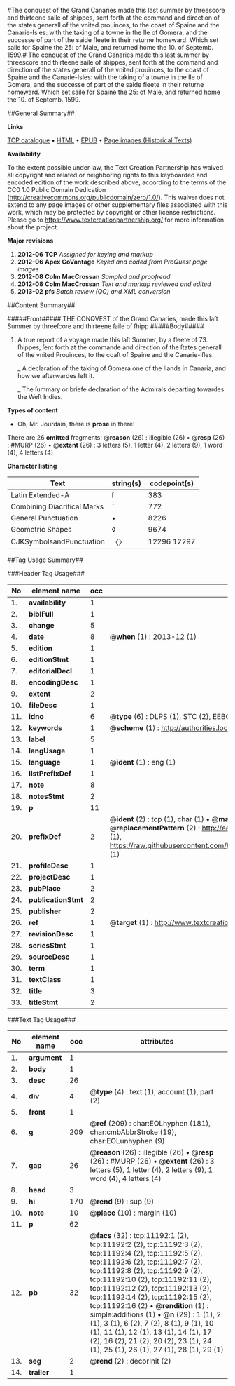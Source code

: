 #The conquest of the Grand Canaries made this last summer by threescore and thirteene saile of shippes, sent forth at the command and direction of the states generall of the vnited prouinces, to the coast of Spaine and the Canarie-Isles: with the taking of a towne in the Ile of Gomera, and the successe of part of the saide fleete in their returne homeward. Which set saile for Spaine the 25: of Maie, and returned home the 10. of Septemb. 1599.#
The conquest of the Grand Canaries made this last summer by threescore and thirteene saile of shippes, sent forth at the command and direction of the states generall of the vnited prouinces, to the coast of Spaine and the Canarie-Isles: with the taking of a towne in the Ile of Gomera, and the successe of part of the saide fleete in their returne homeward. Which set saile for Spaine the 25: of Maie, and returned home the 10. of Septemb. 1599.

##General Summary##

**Links**

[TCP catalogue](http://www.ota.ox.ac.uk/tcp/)  • 
[HTML](http://tei.it.ox.ac.uk/tcp/Texts-HTML/free/A17/A17890.html)  • 
[EPUB](http://tei.it.ox.ac.uk/tcp/Texts-EPUB/free/A17/A17890.epub) • 
[Page images (Historical Texts)](https://historicaltexts.jisc.ac.uk/eebo-99846238e)

**Availability**

To the extent possible under law, the Text Creation Partnership has waived all copyright and related or neighboring rights to this keyboarded and encoded edition of the work described above, according to the terms of the CC0 1.0 Public Domain Dedication (http://creativecommons.org/publicdomain/zero/1.0/). This waiver does not extend to any page images or other supplementary files associated with this work, which may be protected by copyright or other license restrictions. Please go to https://www.textcreationpartnership.org/ for more information about the project.

**Major revisions**

1. __2012-06__ __TCP__ *Assigned for keying and markup*
1. __2012-06__ __Apex CoVantage__ *Keyed and coded from ProQuest page images*
1. __2012-08__ __Colm MacCrossan__ *Sampled and proofread*
1. __2012-08__ __Colm MacCrossan__ *Text and markup reviewed and edited*
1. __2013-02__ __pfs__ *Batch review (QC) and XML conversion*

##Content Summary##

#####Front#####
THE CONQVEST of the Grand Canaries, made this laſt Summer by threeſcore and thirteene ſaile of ſhipp
#####Body#####

1. A true report of a voyage made this laſt Summer, by a fleete of 73. ſhippes, ſent forth at the commande and direction of the ſtates generall of the vnited Prouinces, to the coaſt of Spaine and the Canarie-iſles.

    _ A declaration of the taking of Gomera one of the Ilands in Canaria, and how we afterwardes left it.

    _ The ſummary or briefe declaration of the Admirals departing towardes the Weſt Indies.

**Types of content**

  * Oh, Mr. Jourdain, there is **prose** in there!

There are 26 **omitted** fragments! 
 @__reason__ (26) : illegible (26)  •  @__resp__ (26) : #MURP (26)  •  @__extent__ (26) : 3 letters (5), 1 letter (4), 2 letters (9), 1 word (4), 4 letters (4)

**Character listing**


|Text|string(s)|codepoint(s)|
|---|---|---|
|Latin Extended-A|ſ|383|
|Combining             Diacritical Marks|̄|772|
|General Punctuation|•|8226|
|Geometric Shapes|◊|9674|
|CJKSymbolsandPunctuation|〈〉|12296 12297|

##Tag Usage Summary##

###Header Tag Usage###

|No|element name|occ|attributes|
|---|---|---|---|
|1.|__availability__|1||
|2.|__biblFull__|1||
|3.|__change__|5||
|4.|__date__|8| @__when__ (1) : 2013-12 (1)|
|5.|__edition__|1||
|6.|__editionStmt__|1||
|7.|__editorialDecl__|1||
|8.|__encodingDesc__|1||
|9.|__extent__|2||
|10.|__fileDesc__|1||
|11.|__idno__|6| @__type__ (6) : DLPS (1), STC (2), EEBO-CITATION (1), PROQUEST (1), VID (1)|
|12.|__keywords__|1| @__scheme__ (1) : http://authorities.loc.gov/ (1)|
|13.|__label__|5||
|14.|__langUsage__|1||
|15.|__language__|1| @__ident__ (1) : eng (1)|
|16.|__listPrefixDef__|1||
|17.|__note__|8||
|18.|__notesStmt__|2||
|19.|__p__|11||
|20.|__prefixDef__|2| @__ident__ (2) : tcp (1), char (1)  •  @__matchPattern__ (2) : ([0-9\-]+):([0-9IVX]+) (1), (.+) (1)  •  @__replacementPattern__ (2) : http://eebo.chadwyck.com/downloadtiff?vid=$1&page=$2 (1), https://raw.githubusercontent.com/textcreationpartnership/Texts/master/tcpchars.xml#$1 (1)|
|21.|__profileDesc__|1||
|22.|__projectDesc__|1||
|23.|__pubPlace__|2||
|24.|__publicationStmt__|2||
|25.|__publisher__|2||
|26.|__ref__|1| @__target__ (1) : http://www.textcreationpartnership.org/docs/. (1)|
|27.|__revisionDesc__|1||
|28.|__seriesStmt__|1||
|29.|__sourceDesc__|1||
|30.|__term__|1||
|31.|__textClass__|1||
|32.|__title__|3||
|33.|__titleStmt__|2||


###Text Tag Usage###

|No|element name|occ|attributes|
|---|---|---|---|
|1.|__argument__|1||
|2.|__body__|1||
|3.|__desc__|26||
|4.|__div__|4| @__type__ (4) : text (1), account (1), part (2)|
|5.|__front__|1||
|6.|__g__|209| @__ref__ (209) : char:EOLhyphen (181), char:cmbAbbrStroke (19), char:EOLunhyphen (9)|
|7.|__gap__|26| @__reason__ (26) : illegible (26)  •  @__resp__ (26) : #MURP (26)  •  @__extent__ (26) : 3 letters (5), 1 letter (4), 2 letters (9), 1 word (4), 4 letters (4)|
|8.|__head__|3||
|9.|__hi__|170| @__rend__ (9) : sup (9)|
|10.|__note__|10| @__place__ (10) : margin (10)|
|11.|__p__|62||
|12.|__pb__|32| @__facs__ (32) : tcp:11192:1 (2), tcp:11192:2 (2), tcp:11192:3 (2), tcp:11192:4 (2), tcp:11192:5 (2), tcp:11192:6 (2), tcp:11192:7 (2), tcp:11192:8 (2), tcp:11192:9 (2), tcp:11192:10 (2), tcp:11192:11 (2), tcp:11192:12 (2), tcp:11192:13 (2), tcp:11192:14 (2), tcp:11192:15 (2), tcp:11192:16 (2)  •  @__rendition__ (1) : simple:additions (1)  •  @__n__ (29) : 1 (1), 2 (1), 3 (1), 6 (2), 7 (2), 8 (1), 9 (1), 10 (1), 11 (1), 12 (1), 13 (1), 14 (1), 17 (2), 16 (2), 21 (2), 20 (2), 23 (1), 24 (1), 25 (1), 26 (1), 27 (1), 28 (1), 29 (1)|
|13.|__seg__|2| @__rend__ (2) : decorInit (2)|
|14.|__trailer__|1||
